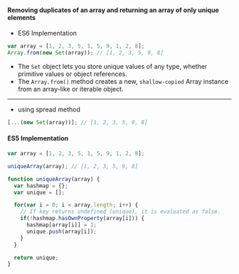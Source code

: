 #### Removing duplicates of an array and returning an array of only unique elements

* ES6 Implementation
```js
var array = [1, 2, 3, 5, 1, 5, 9, 1, 2, 8];
Array.from(new Set(array)); // [1, 2, 3, 5, 9, 8]
```
* The `Set` object lets you store unique values of any type, whether primitive values or object references.
* The `Array.from()` method creates a new, `shallow-copied` Array instance from an array-like or iterable object.
-------------------------------------------------------------------------------------------------
* using spread method
```js
[...(new Set(array))]; // [1, 2, 3, 5, 9, 8]
```

#### ES5 Implementation
```js
var array = [1, 2, 3, 5, 1, 5, 9, 1, 2, 8];

uniqueArray(array); // [1, 2, 3, 5, 9, 8]

function uniqueArray(array) {
  var hashmap = {};
  var unique = [];

  for(var i = 0; i < array.length; i++) {
    // If key returns undefined (unique), it is evaluated as false.
    if(!hashmap.hasOwnProperty(array[i])) {
      hashmap[array[i]] = 1;
      unique.push(array[i]);
    }
  }

  return unique;
}
